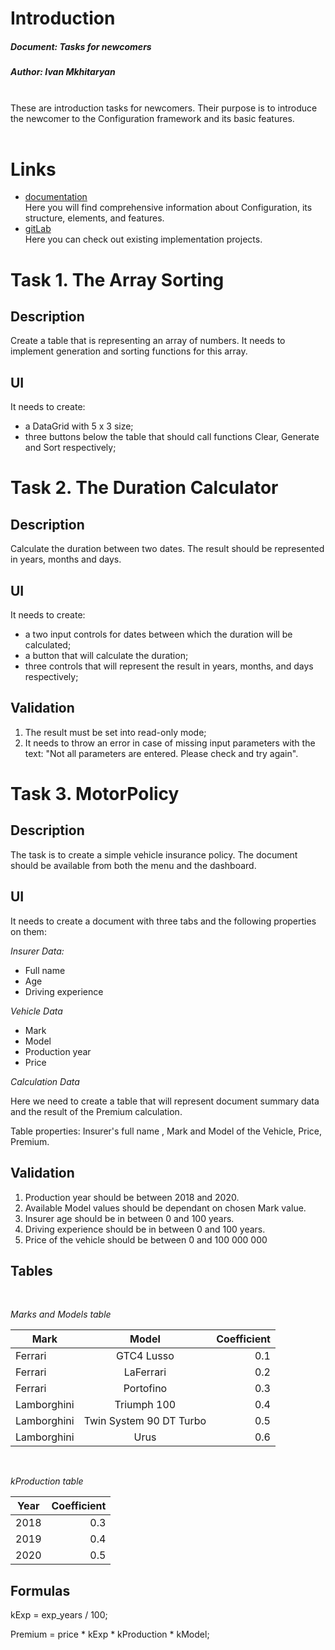 # Introduction

##### Document: Tasks for newcomers
##### Author: Ivan Mkhitaryan
<br>
These are introduction tasks for newcomers. Their purpose is to introduce the newcomer to the Configuration framework and its basic features.
<br><br>

# Links

 - [documentation](https://docs.adinsure.com) <br>
Here you will find comprehensive information about Configuration, its structure, elements, and features.
 - [gitLab](https://git.adacta-fintech.com) <br>
Here you can check out existing implementation projects.

# Task 1. The Array Sorting

## Description
Create a table that is representing an array of numbers. It needs to implement generation and sorting functions for this array.

## UI

It needs to create:
 - a DataGrid with 5 x 3 size; 
 - three buttons below the table that should call functions Clear, Generate and Sort respectively;

# Task 2. The Duration Calculator

## Description
Calculate the duration between two dates. The result should be represented in years, months and days.
## UI
It needs to create:
 - a two input controls for dates between which the duration will be calculated;
 - a button that will calculate the duration;
 - three controls that will represent the result in years, months, and days respectively;

## Validation
1. The result must be set into read-only mode;
2. It needs to throw an error in case of missing input parameters with the text: "Not all parameters are entered. Please check and try again".
# Task 3. MotorPolicy

## Description
The task is to create a simple vehicle insurance policy. The document should be available from both the menu and the dashboard.

## UI
It needs to create a document with three tabs and the following properties on them:

*Insurer Data:*

- Full name 
- Age
- Driving experience

*Vehicle Data*

- Mark
- Model
- Production year
- Price

*Calculation Data*

Here we need to create a table that will represent document summary data and the result of the Premium calculation.

Table properties: Insurer's full name , Mark and Model of the Vehicle, Price, Premium.
 
## Validation

1. Production year should be between 2018 and 2020.
2. Available Model values should be dependant on chosen Mark value.
3. Insurer age should be in between 0 and 100 years.
4. Driving experience should be in between 0 and 100 years.
5. Price of the vehicle should be between 0 and 100 000 000

## Tables

<br>

*Marks and Models table*

| Mark        |          Model          | Coefficient |
| ----------- | :---------------------: | ----------: |
| Ferrari     |       GTC4 Lusso        |         0.1 |
| Ferrari     |        LaFerrari        |         0.2 |
| Ferrari     |        Portofino        |         0.3 |
| Lamborghini |       Triumph 100       |         0.4 |
| Lamborghini | Twin System 90 DT Turbo |         0.5 |
| Lamborghini |          Urus           |         0.6 |

<br>

*kProduction table*

| Year | Coefficient |
| ---- | ----------: |
| 2018 |         0.3 |
| 2019 |         0.4 |
| 2020 |         0.5 |


## Formulas

kExp = exp_years / 100;

Premium = price * kExp * kProduction * kModel;
